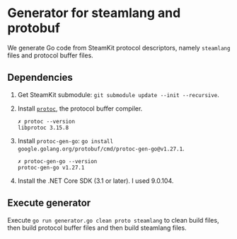 # Generator for steamlang and protobuf

We generate Go code from SteamKit protocol descriptors, namely `steamlang` files and protocol buffer files.

## Dependencies
1. Get SteamKit submodule: `git submodule update --init --recursive`.
2. Install [`protoc`](https://developers.google.com/protocol-buffers/docs/downloads), the protocol buffer compiler.

    ```
    ✗ protoc --version
    libprotoc 3.15.8
    ```

3. Install `protoc-gen-go`: `go install google.golang.org/protobuf/cmd/protoc-gen-go@v1.27.1`.

    ```
    ✗ protoc-gen-go --version
    protoc-gen-go v1.27.1
    ```

4. Install the .NET Core SDK (3.1 or later). I used 9.0.104.

## Execute generator

Execute `go run generator.go clean proto steamlang` to clean build files, then build protocol buffer files and then build steamlang files.
